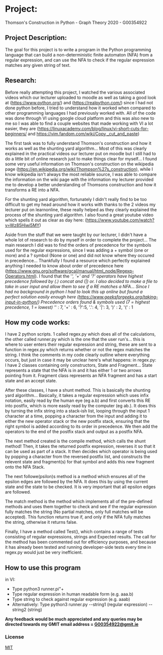 # Project:
Thomson's Construction in Python - Graph Theory 2020 - G00354922

## Project Description:
The goal for this project is to write a program in the Python programming language that can
build a non-deterministic finite automaton (NFA) from a regular expression,
and can use the NFA to check if the regular expression matches any given
string of text.

## Research:
Before really attempting this project, I watched the various associated videos which our lecturer uploaded to moodle as well as taking a good look at (https://www.python.org/) and (https://realpython.com/) since I had not done python before, I tried to understand how it worked when compared to other programming languages I had previously worked with. All of the code was done through VI using google cloud platform and this was also new to me so I was able to find a couple websites that made working with VI a lot easier, they are (https://linuxacademy.com/blog/linux/vi-short-cuts-for-beginners/ and https://vim.fandom.com/wiki/Copy,_cut_and_paste)

The first task was to fully understand Thomson's construction and how it works as well as the shunting yard algorithm... Most of this was clearly explained in the practical videos our lecturer put on moodle but I still had to do a little bit of online research just to make things clear for myself... I found some very useful information on Thomson's construction on the wikipedia page (https://en.wikipedia.org/wiki/Thompson%27s_construction), while I know wikipedia isn't always the most reliable source, I was able to compare the information on the wiki page with the information my lecturer provided me to develop a better understanding of Thomsons construction and how it transforms a RE into a NFA.

For the shunting yard algorithm, fortunately I didn't really find to be too difficult to get my head around how it works with thanks to the 2 videos my lecturer put on learnonline, these really helped as they clearly explained the process of the shunting yard algorithm. I also found a great youtube video which spells it out as clear as day here: (https://www.youtube.com/watch?v=Wz85Hiwi5MY)

Aside from the stuff that we were taught by our lecturer, I didn't have a whole lot of research to do by myself in order to complete the project... The main research I did was to find the orders of precedence for the symbols used for the regular expressions, since I was adding a + symbol (one or more) and a ? symbol (None or one) and did not know where they occured in precedence... Thankfully I found a resource which perfectly explained anything I needed to know about order of precedence here (https://www.gnu.org/software/gcal/manual/html_node/Regexp-Operators.html). I found that the '*', '+' and '?' operators have highest precedence followed by (.) concat and (|) or.
I also decided to make a file to take in user input and allow them to see if a RE matches a NFA... Since I had no background in python I had to look this up online but found a perfect solution easily enough here (https://www.geeksforgeeks.org/taking-input-in-python/)
Precedence orders found & symbols used (7 = highest precedence, 1 = lowest) '*' : 7, '+' : 6, '?':5, '.': 4, '|': 3, ')' : 2, '(' : 1  

## How my code works:
I have 2 python scripts. 1 called regex.py which does all of the calculations, the other called runner.py which is the one that the user run's... this is where to user enters their regular expression and string, these are sent to a function in regex.py which returns whether or not the regex matches the string. I think the comments in my code clearly outline where everything occurs, but just in case it may be unclear here's what happens:
in regex.py: I have 2 classes containing only constructors, State and Fragment...  State represents a state that the NFA is in and it has either 1 or two arrows pointing from it. Fragment class represents an NFA fragment and has a start state and an accept state.

After these classes, I have a shunt method. This is basically the shunting yard algorithm... Basically, it takes a regular expression which uses infix notation, easily read by the human eye (eg a.b) and first converts this RE into postfix, which is more easily read by the computer (eg ab.). It does this by turning the infix string into a stack-ish list, looping through the input 1 character at a time, popping a character from the input and adding it to either the new operator stack or the new postfix stack, ensuring that the right symbol is added according to its order in precedence. We then add the operators to the end of the postfix stack and output as a postfix NFA.

The next method created is the compile method, which calls the shunt method! Then, it takes the returned postfix expression, reverses it so that it can be used as part of a stack. It then decides which operator is being used by popping a character from the reversed postfix list, and constructs the relevent state and fragment(s) for that symbol and adds this new fragment onto the NFA Stack.

The next followe(psilon)s method is a method which ensures all of the epsilon edges are followed by the NFA. It does this by using the current state and the state to be checked. It is very important that all epsilon edges are followed.

The match method is the method which implements all of the pre-defined methods and uses them together to check and see if the regular expression fully matches the string (No partial matches, only full matches will be accepted). This function returns true if, and only if the NFA fully matches the string, otherwise it returns false.

Finally, I have a method called Test(), which contains a range of tests consisting of regular expressions, strings and Expected results. The call for the method has been commented out for efficiency purposes, and because it has already been tested and running developer-side tests every time in regex.py would just be very inefficient.

## How to use this program
in VI:
- Type python3 runner.pi"+ 
- Type regular expression in human readable form (e.g. aaa.b)
- Type string to check against regular expression (e.g. aaab)
- Alternatively: Type python3 runner.py --string1 (regular expression) --string2 (string)

**Any feedback would be much appreciated and any queries may be directed towards my GMIT email address = G00354922@gmit.ie**

### License
[MIT](https://choosealicense.com/licenses/mit/)
